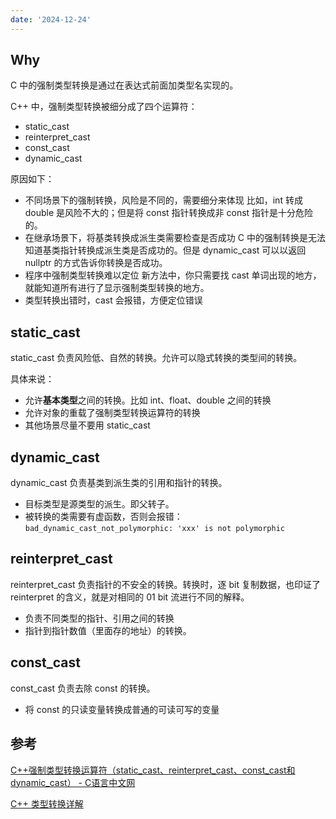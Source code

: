 ```yaml
---
date: '2024-12-24'
---
```


## Why
C 中的强制类型转换是通过在表达式前面加类型名实现的。

C++ 中，强制类型转换被细分成了四个运算符：
- static_cast
- reinterpret_cast
- const_cast
- dynamic_cast

原因如下：
- 不同场景下的强制转换，风险是不同的，需要细分来体现
比如，int 转成 double 是风险不大的；但是将 const 指针转换成非 const 指针是十分危险的。
- 在继承场景下，将基类转换成派生类需要检查是否成功
C 中的强制转换是无法知道基类指针转换成派生类是否成功的。但是 dynamic_cast 可以以返回 nullptr 的方式告诉你转换是否成功。
- 程序中强制类型转换难以定位
新方法中，你只需要找 cast 单词出现的地方，就能知道所有进行了显示强制类型转换的地方。
- 类型转换出错时，cast 会报错，方便定位错误

## static_cast

static_cast 负责风险低、自然的转换。允许可以隐式转换的类型间的转换。

具体来说：
- 允许**基本类型**之间的转换。比如 int、float、double 之间的转换
- 允许对象的重载了强制类型转换运算符的转换
- 其他场景尽量不要用 static_cast

## dynamic_cast

dynamic_cast 负责基类到派生类的引用和指针的转换。

- 目标类型是源类型的派生。即父转子。
- 被转换的类需要有虚函数，否则会报错：
`bad_dynamic_cast_not_polymorphic: 'xxx' is not polymorphic`

## reinterpret_cast

reinterpret_cast 负责指针的不安全的转换。转换时，逐 bit 复制数据，也印证了 reinterpret 的含义，就是对相同的 01 bit 流进行不同的解释。

- 负责不同类型的指针、引用之间的转换
- 指针到指针数值（里面存的地址）的转换。

## const_cast

const_cast 负责去除 const 的转换。

- 将 const 的只读变量转换成普通的可读可写的变量


## 参考

[C++强制类型转换运算符（static_cast、reinterpret_cast、const_cast和dynamic_cast） - C语言中文网](https://c.biancheng.net/view/410.html)

[C++ 类型转换详解](https://blog.csdn.net/test1280/article/details/72763451)